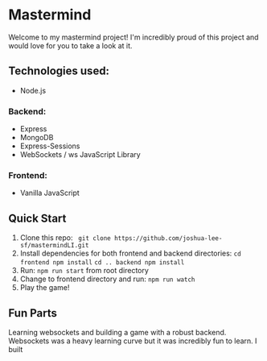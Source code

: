 # Mastermind 

Welcome to my mastermind project! I'm incredibly proud of this project and would love for you to take a look at it.

## Technologies used:
* Node.js

### Backend: 
* Express
* MongoDB
* Express-Sessions
* WebSockets / ws JavaScript Library

### Frontend:
* Vanilla JavaScript

## Quick Start
1. Clone this repo: ``` git clone https://github.com/joshua-lee-sf/mastermindLI.git```
2. Install dependencies for both frontend and backend directories: 
```cd frontend npm install```
```cd .. backend npm install```
3. Run: ```npm run start``` from root directory
4. Change to frontend directory and run: ```npm run watch```
5. Play the game!

## Fun Parts
Learning websockets and building a game with a robust backend. Websockets was a heavy learning curve but it was incredibly fun to learn. I built 